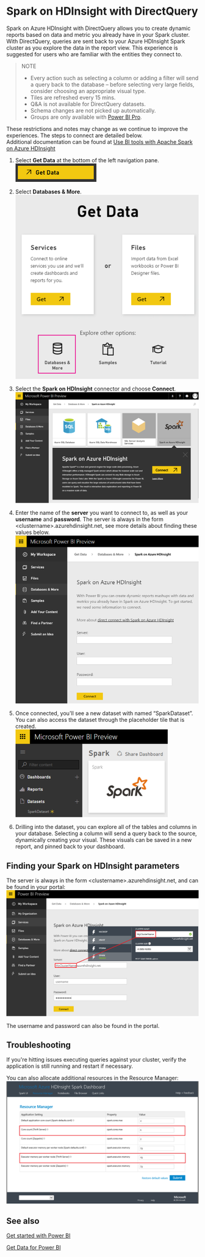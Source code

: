 ﻿<properties
   pageTitle="Spark on HDInsight with DirectQuery"
   description="Spark on HDInsight with DirectQuery"
   services="powerbi"
   documentationCenter=""
   authors="guyinacube"
   manager="mblythe"
   backup=""
   editor=""
   tags=""
   qualityFocus="no"
   qualityDate=""/>

<tags
   ms.service="powerbi"
   ms.devlang="NA"
   ms.topic="article"
   ms.tgt_pltfrm="NA"
   ms.workload="powerbi"
   ms.date="03/04/2016"
   ms.author="asaxton"/>

# Spark on HDInsight with DirectQuery

Spark on Azure HDInsight with DirectQuery allows you to create dynamic reports based on data and metric you already have in your Spark cluster. With DirectQuery, queries are sent back to your Azure HDInsight Spark cluster as you explore the data in the report view. This experience is suggested for users who are familiar with the entities they connect to.

> NOTE
>  
>-   Every action such as selecting a column or adding a filter will send a query back to the database – before selecting very large fields, consider choosing an appropriate visual type.
>-   Tiles are refreshed every 15 mins.
>-   Q&A is not available for DirectQuery datasets.
>-   Schema changes are not picked up automatically.
>-   Groups are only available with [Power BI Pro](powerbi-power-bi-pro-content-what-is-it.md).

These restrictions and notes may change as we continue to improve the experiences. The steps to connect are detailed below.  Additional documentation can be found at [Use BI tools with Apache Spark on Azure HDInsight](https://azure.microsoft.com/documentation/articles/hdinsight-apache-spark-use-bi-tools/)

1. Select **Get Data** at the bottom of the left navigation pane.  
 	![](media/powerbi-spark-on-hdinsight-with-direct-connect/getdata3.png)  

2. Select **Databases & More**.  
 	![](media/powerbi-spark-on-hdinsight-with-direct-connect/GetData.png)

3. Select the **Spark on HDInsight** connector and choose **Connect**.  
 	![](media/powerbi-spark-on-hdinsight-with-direct-connect/Connect.png)  

4. Enter the name of the **server** you want to connect to, as well as your **username** and **password**. The server is always in the form \<clustername\>.azurehdinsight.net, see more details about finding these values below.  
 	![](media/powerbi-spark-on-hdinsight-with-direct-connect/parameters.png)  

5. Once connected, you'll see a new dataset with named “SparkDataset”. You can also access the dataset through the placeholder tile that is created.  
 	![](media/powerbi-spark-on-hdinsight-with-direct-connect/tile.PNG)  

6. Drilling into the dataset, you can explore all of the tables and columns in your database. Selecting a column will send a query back to the source, dynamically creating your visual. These visuals can be saved in a new report, and pinned back to your dashboard.

## Finding your Spark on HDInsight parameters  
The server is always in the form \<clustername\>.azurehdinsight.net, and can be found in your portal:  
	![](media/powerbi-spark-on-hdinsight-with-direct-connect/ParametersFull.png)

The username and password can also be found in the portal.

## Troubleshooting  
If you're hitting issues executing queries against your cluster, verify the application is still running and restart if necessary.

You can also allocate additional resources in the Resource Manager:  
	![](media/powerbi-spark-on-hdinsight-with-direct-connect/ResourceManager.png)

## See also  

[Get started with Power BI](powerbi-service-get-started.md)  

[Get Data for Power BI](powerbi-service-get-data.md)  
